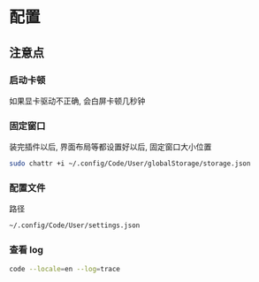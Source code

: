 # 配置

## 注意点

### 启动卡顿

如果显卡驱动不正确, 会白屏卡顿几秒钟

### 固定窗口

装完插件以后, 界面布局等都设置好以后, 固定窗口大小位置

```sh
sudo chattr +i ~/.config/Code/User/globalStorage/storage.json
```

### 配置文件

路径

```sh
~/.config/Code/User/settings.json
```

### 查看 log

```sh
code --locale=en --log=trace
```

